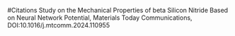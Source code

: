 #Citations
Study on the Mechanical Properties of beta Silicon Nitride Based on Neural Network Potential, Materials Today Communications, DOI:10.1016/j.mtcomm.2024.110955
